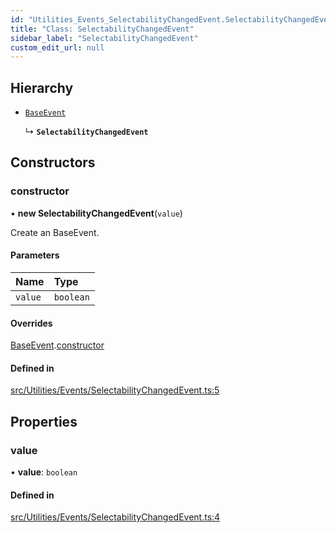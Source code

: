 ```yaml
---
id: "Utilities_Events_SelectabilityChangedEvent.SelectabilityChangedEvent"
title: "Class: SelectabilityChangedEvent"
sidebar_label: "SelectabilityChangedEvent"
custom_edit_url: null
---
```




## Hierarchy

- [`BaseEvent`](../Utilities_BaseEvent.BaseEvent)

  ↳ **`SelectabilityChangedEvent`**

## Constructors

### constructor

• **new SelectabilityChangedEvent**(`value`)

Create an BaseEvent.

#### Parameters

| Name | Type |
| :------ | :------ |
| `value` | `boolean` |

#### Overrides

[BaseEvent](../Utilities_BaseEvent.BaseEvent).[constructor](../Utilities_BaseEvent.BaseEvent#constructor)

#### Defined in

[src/Utilities/Events/SelectabilityChangedEvent.ts:5](https://github.com/ZeaInc/zea-engine/blob/976b47e27/src/Utilities/Events/SelectabilityChangedEvent.ts#L5)

## Properties

### value

• **value**: `boolean`

#### Defined in

[src/Utilities/Events/SelectabilityChangedEvent.ts:4](https://github.com/ZeaInc/zea-engine/blob/976b47e27/src/Utilities/Events/SelectabilityChangedEvent.ts#L4)

